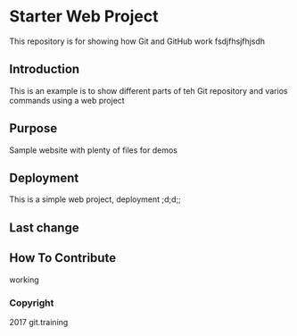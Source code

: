 # Starter Web Project

This repository is for showing how Git and GitHub work
fsdjfhsjfhjsdh

## Introduction

This is an example is to show different parts of teh Git repository and varios commands using a web project

## Purpose

Sample website with plenty of files for demos

## Deployment

This is a simple web project, deployment ;d;d;;

## Last change

## How To Contribute

working

### Copyright

2017 git.training